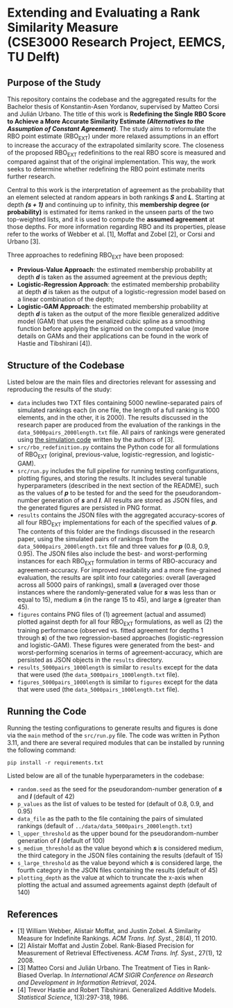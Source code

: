 # Extending and Evaluating a Rank Similarity Measure<br>(CSE3000 Research Project, EEMCS, TU Delft)

## Purpose of the Study
This repository contains the codebase and the aggregated results for the Bachelor thesis of Konstantin-Asen Yordanov, supervised by Matteo Corsi and Julián Urbano. The title of this work is **Redefining the Single RBO Score to Achieve a More Accurate Similarity Estimate _(Alternatives to the Assumption of Constant Agreement)_**. The study aims to reformulate the RBO point estimate (RBO<sub>EXT</sub>) under more relaxed assumptions in an effort to increase the accuracy of the extrapolated similarity score. The closeness of the proposed RBO<sub>EXT</sub> redefinitions to the real RBO score is measured and compared against that of the original implementation. This way, the work seeks to determine whether redefining the RBO point estimate merits further research.

Central to this work is the interpretation of agreement as the probability that an element selected at random appears in both rankings **_S_** and **_L_**. Starting at depth **_(s + 1)_** and continuing up to infinity, this **membership degree (or probability)** is estimated for items ranked in the unseen parts of the two top-weighted lists, and it is used to compute the **assumed agreement** at those depths. For more information regarding RBO and its properties, please refer to the works of Webber et al. [1], Moffat and Zobel [2], or Corsi and Urbano [3].

Three approaches to redefining RBO<sub>EXT</sub> have been proposed:
- **Previous-Value Approach**: the estimated membership probability at depth **_d_** is taken as the assumed agreement at the previous depth;
- **Logistic-Regression Approach**: the estimated membership probability at depth **_d_** is taken as the output of a logistic-regression model based on a linear combination of the depth;
- **Logistic-GAM Approach**: the estimated membership probability at depth **_d_** is taken as the output of the more flexible generalized additive model (GAM) that uses the penalized cubic spline as a smoothing function before applying the sigmoid on the computed value (more details on GAMs and their applications can be found in the work of Hastie and Tibshirani [4]).

## Structure of the Codebase
Listed below are the main files and directories relevant for assessing and reproducing the results of the study:
- `data` includes two TXT files containing 5000 newline-separated pairs of simulated rankings each (in one file, the length of a full ranking is 1000 elements, and in the other, it is 2000). The results discussed in the research paper are produced from the evaluation of the rankings in the `data_5000pairs_2000length.txt` file. All pairs of rankings were generated using [the simulation code](https://github.com/julian-urbano/sigir2024-rbo) written by the authors of [3].
- `src/rbo_redefinition.py` contains the Python code for all formulations of RBO<sub>EXT</sub> (original, previous-value, logistic-regression, and logistic-GAM).
- `src/run.py` includes the full pipeline for running testing configurations, plotting figures, and storing the results. It includes several tunable hyperparameters (described in the next section of the README), such as the values of **_p_** to be tested for and the seed for the pseudorandom-number generation of **_s_** and **_l_**. All results are stored as JSON files, and the generated figures are persisted in PNG format.
- `results` contains the JSON files with the aggregated accuracy-scores of all four RBO<sub>EXT</sub> implementations for each of the specified values of **_p_**. The contents of this folder are the findings discussed in the research paper, using the simulated pairs of rankings from the `data_5000pairs_2000length.txt` file and three values for **_p_** (0.8, 0.9, 0.95). The JSON files also include the best- and worst-performing instances for each RBO<sub>EXT</sub> formulation in terms of RBO-accuracy and agreement-accuracy. For improved readability and a more fine-grained evaluation, the results are split into four categories: overall (averaged across all 5000 pairs of rankings), small **_s_** (averaged over those instances where the randomly-generated value for **_s_** was less than or equal to 15), medium **_s_** (in the range 15 to 45), and large **_s_** (greater than 45).
- `figures` contains PNG files of (1) agreement (actual and assumed) plotted against depth for all four RBO<sub>EXT</sub> formulations, as well as (2) the training performance (observed vs. fitted agreement for depths 1 through **_s_**) of the two regression-based approaches (logistic-regression and logistic-GAM). These figures were generated from the best- and worst-performing scenarios in terms of agreement-accuracy, which are persisted as JSON objects in the `results` directory.
- `results_5000pairs_1000length` is similar to `results` except for the data that were used (the `data_5000pairs_1000length.txt` file).
- `figures_5000pairs_1000length` is similar to `figures` except for the data that were used (the `data_5000pairs_1000length.txt` file).

## Running the Code
Running the testing configurations to generate results and figures is done via the `main` method of the `src/run.py` file. The code was written in Python 3.11, and there are several required modules that can be installed by running the following command:

```
pip install -r requirements.txt
```

Listed below are all of the tunable hyperparameters in the codebase:
- `random.seed` as the seed for the pseudorandom-number generation of **_s_** and **_l_** (default of 42)
- `p_values` as the list of values to be tested for (default of 0.8, 0.9, and 0.95)
- `data_file` as the path to the file containing the pairs of simulated rankings (default of `../data/data_5000pairs_2000length.txt`)
- `l_upper_threshold` as the upper bound for the pseudorandom-number generation of **_l_** (default of 100)
- `s_medium_threshold` as the value beyond which **_s_** is considered medium, the third category in the JSON files containing the results (default of 15)
- `s_large_threshold` as the value beyond which **_s_** is considered large, the fourth category in the JSON files containing the results (default of 45)
- `plotting_depth` as the value at which to truncate the x-axis when plotting the actual and assumed agreements against depth (default of 140)

## References
- [1] William Webber, Alistair Moffat, and Justin Zobel. A Similarity Measure for Indefinite Rankings. _ACM Trans. Inf. Syst._, 28(4), 11 2010.
- [2] Alistair Moffat and Justin Zobel. Rank-Biased Precision for Measurement of Retrieval Effectiveness. _ACM Trans. Inf. Syst._, 27(1), 12 2008.
- [3] Matteo Corsi and Julián Urbano. The Treatment of Ties in Rank-Biased Overlap. In _International ACM SIGIR Conference on Research and Development in Information Retrieval_, 2024.
- [4] Trevor Hastie and Robert Tibshirani. Generalized Additive Models. _Statistical Science_, 1(3):297-318, 1986.
